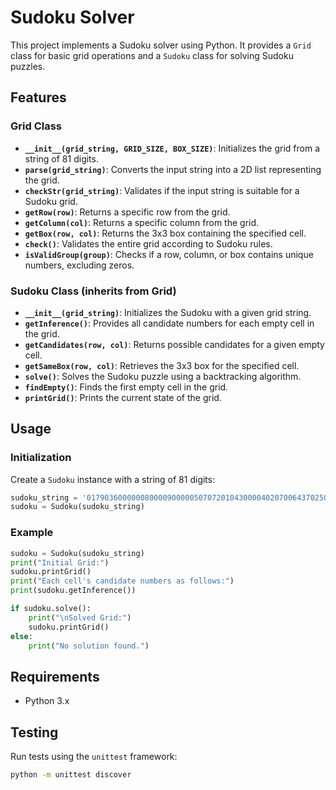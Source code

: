 # Sudoku Solver

This project implements a Sudoku solver using Python. It provides a `Grid` class for basic grid operations and a `Sudoku` class for solving Sudoku puzzles.

## Features

### Grid Class

- **`__init__(grid_string, GRID_SIZE, BOX_SIZE)`**: Initializes the grid from a string of 81 digits.
- **`parse(grid_string)`**: Converts the input string into a 2D list representing the grid.
- **`checkStr(grid_string)`**: Validates if the input string is suitable for a Sudoku grid.
- **`getRow(row)`**: Returns a specific row from the grid.
- **`getColumn(col)`**: Returns a specific column from the grid.
- **`getBox(row, col)`**: Returns the 3x3 box containing the specified cell.
- **`check()`**: Validates the entire grid according to Sudoku rules.
- **`isValidGroup(group)`**: Checks if a row, column, or box contains unique numbers, excluding zeros.

### Sudoku Class (inherits from Grid)

- **`__init__(grid_string)`**: Initializes the Sudoku with a given grid string.
- **`getInference()`**: Provides all candidate numbers for each empty cell in the grid.
- **`getCandidates(row, col)`**: Returns possible candidates for a given empty cell.
- **`getSameBox(row, col)`**: Retrieves the 3x3 box for the specified cell.
- **`solve()`**: Solves the Sudoku puzzle using a backtracking algorithm.
- **`findEmpty()`**: Finds the first empty cell in the grid.
- **`printGrid()`**: Prints the current state of the grid.

## Usage

### Initialization

Create a `Sudoku` instance with a string of 81 digits:

```python
sudoku_string = '017903600000080000900000507072010430000402070064370250701000065000030000005601720'
sudoku = Sudoku(sudoku_string)
```
### Example

```python
sudoku = Sudoku(sudoku_string)
print("Initial Grid:")
sudoku.printGrid()
print("Each cell's candidate numbers as follows:")
print(sudoku.getInference())

if sudoku.solve():
    print("\nSolved Grid:")
    sudoku.printGrid()
else:
    print("No solution found.")
```

## Requirements

- Python 3.x

## Testing

Run tests using the `unittest` framework:

```bash
python -m unittest discover
```
